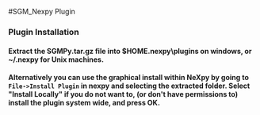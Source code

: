 #SGM_Nexpy Plugin

### Plugin Installation
#### Extract the SGMPy.tar.gz file into $HOME\.nexpy\plugins on windows, or ~/.nexpy for Unix machines.
#### Alternatively you can use the graphical install within NeXpy by going to `File->Install Plugin` in nexpy and selecting the extracted folder.  Select "Install Locally" if you do not want to, (or don't have permissions to) install the plugin system wide, and press OK. 
